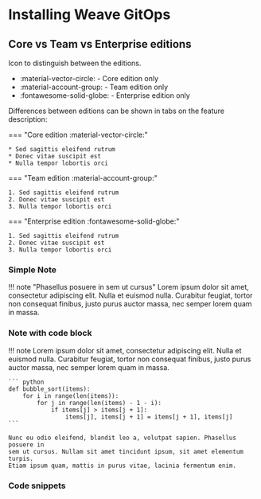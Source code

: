 
# Installing Weave GitOps

## Core vs Team vs Enterprise editions

Icon to distinguish between the editions.  

* :material-vector-circle: - Core edition only
* :material-account-group: -  Team edition only
* :fontawesome-solid-globe:  - Enterprise edition only

Differences between editions can be shown in tabs on the feature description: 

=== "Core edition :material-vector-circle:"

    * Sed sagittis eleifend rutrum
    * Donec vitae suscipit est
    * Nulla tempor lobortis orci

=== "Team edition :material-account-group:"

    1. Sed sagittis eleifend rutrum
    2. Donec vitae suscipit est
    3. Nulla tempor lobortis orci

=== "Enterprise edition :fontawesome-solid-globe:"

    1. Sed sagittis eleifend rutrum
    2. Donec vitae suscipit est
    3. Nulla tempor lobortis orci

### Simple Note

!!! note "Phasellus posuere in sem ut cursus"
    Lorem ipsum dolor sit amet, consectetur adipiscing elit. Nulla et euismod
    nulla. Curabitur feugiat, tortor non consequat finibus, justo purus auctor
    massa, nec semper lorem quam in massa.


### Note with code block

!!! note
    Lorem ipsum dolor sit amet, consectetur adipiscing elit. Nulla et euismod
    nulla. Curabitur feugiat, tortor non consequat finibus, justo purus auctor
    massa, nec semper lorem quam in massa.

    ``` python
    def bubble_sort(items):
        for i in range(len(items)):
            for j in range(len(items) - 1 - i):
                if items[j] > items[j + 1]:
                    items[j], items[j + 1] = items[j + 1], items[j]
    ```

    Nunc eu odio eleifend, blandit leo a, volutpat sapien. Phasellus posuere in
    sem ut cursus. Nullam sit amet tincidunt ipsum, sit amet elementum turpis.
    Etiam ipsum quam, mattis in purus vitae, lacinia fermentum enim.

### Code snippets









